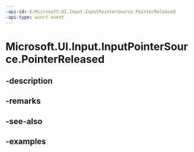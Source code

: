 ```yaml
---
-api-id: E:Microsoft.UI.Input.InputPointerSource.PointerReleased
-api-type: winrt event
---
```


# Microsoft.UI.Input.InputPointerSource.PointerReleased

<!--
public event Windows.Foundation.TypedEventHandler<Microsoft.UI.Input.InputPointerSource,Microsoft.UI.Input.PointerEventArgs> PointerReleased;
-->


## -description

## -remarks

## -see-also

## -examples



